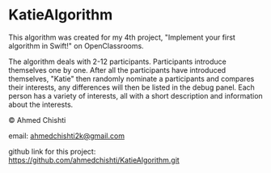 # KatieAlgorithm

This algorithm was created for my 4th project, "Implement your first algorithm in Swift!" on OpenClassrooms.

The algorithm deals with 2-12 participants. Participants introduce themselves one by one. After all the participants have introduced themselves, "Katie" then randomly nominate a participants and compares their interests, any differences will then be listed in the debug panel. Each person has a variety of interests, all with a short description and information about the interests.

© Ahmed Chishti

email: ahmedchishti2k@gmail.com

github link for this project: https://github.com/ahmedchishti/KatieAlgorithm.git
